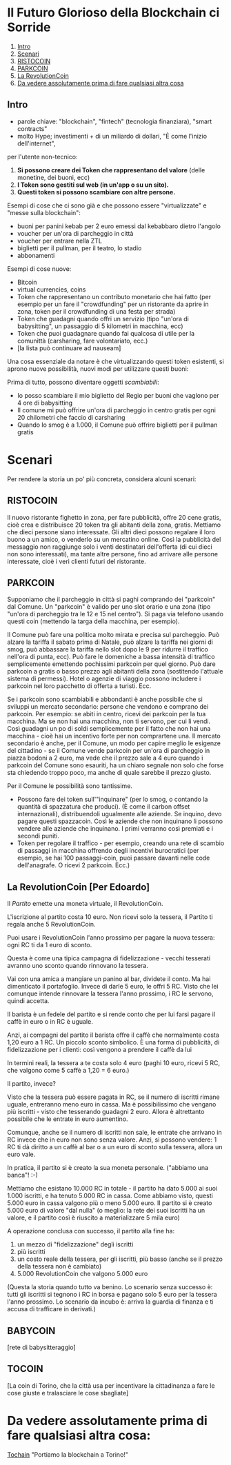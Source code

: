 # Il Futuro Glorioso della Blockchain ci Sorride 


1. [Intro](#intro)
1. [Scenari](#scenari)
  1. [RISTOCOIN](#ristocoin)
  1. [PARKCOIN](#parkcoin)
  1. [La RevolutionCoin](#revolutioncoin)
1. [Da vedere assolutamente prima di fare qualsiasi altra cosa](#ultimo)

## Intro

 * parole chiave: "blockchain", "fintech" (tecnologia finanziara), "smart contracts"
 * molto Hype; investimenti + di un miliardo di dollari, "È come l'inizio dell'internet",

per l'utente non-tecnico:

 1. **Si possono creare dei Token che rappresentano del valore** (delle monetine, dei buoni, ecc)
 1. **I Token sono gestiti sul web (in un'app o su un sito).**
 1. **Questi token si possono scambiare con altre persone.**

Esempi di cose che ci sono già e che possono essere "virtualizzate" e "messe sulla blockchain":
  - buoni per panini kebab per 2 euro emessi dal kebabbaro dietro l'angolo
  - voucher per un'ora di parcheggio in città
  - voucher per entrare nella ZTL
  - biglietti per il pullman, per il teatro, lo stadio
  - abbonamenti

Esempi di cose nuove:

 - Bitcoin
 - virtual currencies, coins 
 - Token che rappresentano un contributo monetario che hai fatto (per esempio per un fare il "crowdfunding" per un ristorante da aprire in zona, token per il crowdfunding di una festa per strada)
 - Token che guadagni quando offri un servizio (tipo "un'ora di babysitting", un passaggio di 5 kilometri in macchina, ecc)
 - Token che puoi guadagnare quando fai qualcosa di utile per la comunittà (carsharing, fare volontariato, ecc.)
 - [la lista può continuare ad nauseam]

Una cosa essenziale da notare è che virtualizzando questi token esistenti, si aprono nuove possibilità, nuovi modi per utilizzare questi buoni:

Prima di tutto, possono diventare oggetti *scambiabili*:

 - Io posso scambiare il mio biglietto del Regio per buoni che vaglono per 4 ore di babysitting
 - Il comune mi può offrire un'ora di parcheggio in centro gratis per ogni 20 chilometri che faccio di carsharing
 - Quando lo smog è a 1.000, il Comune può offrire biglietti per il pullman gratis


# Scenari

Per rendere la storia un po' più concreta, considera alcuni scenari:

## RISTOCOIN

Il nuovo ristorante fighetto in zona, per fare pubblicità, offre 20 cene gratis, cioè crea e distribuisce 20 token tra gli abitanti della zona, gratis. Mettiamo che dieci persone siano interessate. Gli altri dieci possono regalare il loro buono a un amico, o venderlo su un mercatino online. Così la pubblicità del messaggio non raggiunge solo i venti destinatari dell'offerta (di cui dieci non sono interessati), ma tante altre persone, fino ad arrivare alle persone interessate, cioè i veri clienti futuri del ristorante. 

## PARKCOIN

Supponiamo che il parcheggio in città si paghi comprando dei "parkcoin" dal Comune. Un "parkcoin" è valido per uno slot orario e una zona (tipo "un'ora di parcheggio tra le 12 e 15 nel centro"). Si paga via telefono usando questi coin (mettendo la targa della macchina, per esempio). 

Il Comune può fare una politica molto mirata e precisa sul parcheggio. Può alzare la tariffa il sabato prima di Natale, può alzare la tariffa nei giorni di smog, può abbassare la tariffa nello slot dopo le 9 per ridurre il traffico nell'ora di punta, ecc). Può fare le domeniche a bassa intensità di traffico semplicemente emettendo pochissimi parkcoin per quel giorno. Può dare parkcoin a gratis o basso prezzo agli abitanti della zona (sostitendo l'attuale sistema di permessi). Hotel o agenzie di viaggio possono includere i parkcoin nel loro pacchetto di offerta a turisti. Ecc. 

Se i parkcoin sono scambiabili e abbondanti è anche possibile che si sviluppi un mercato secondario: persone che vendono e comprano dei parkcoin. Per esempio: se abiti in centro, ricevi dei parkcoin per la tua macchina. Ma se non hai una macchina, non ti servono, per cui lì vendi. Così guadagni un po di soldi semplicemente per il fatto che non hai una macchina - cioè hai un incentivo forte per non comprartene una. Il mercato secondario è anche, per il Comune, un modo per capire meglio le esigenze del cittadino - se il Comune vende parkcoin per un'ora di parcheggio in piazza bodoni a 2 euro, ma vede che il prezzo sale a 4 euro quando i parkcoin del Comune sono esauriti, ha un chiaro segnale non solo che forse sta chiedendo troppo poco, ma anche di quale sarebbe il prezzo giusto.

Per il Comune le possibilità sono tantissime. 
- Possono fare dei token sull'"inquinare" (per lo smog, o contando la quantità di spazzatura che produci). (È come il carbon offset internazionali), distribuendoli ugualmente alle aziende. Se inquino, devo pagare questi spazzacoin. Così le aziende che non inquinano li possono vendere alle aziende che inquinano. I primi verranno così premiati e i secondi puniti.
- Token per regolare il traffico - per esempio, creando una rete di scambio di passaggi in macchina offrendo degli incentivi burocratici (per esempio, se hai 100 passaggi-coin, puoi passare davanti nelle code dell'anagrafe. O ricevi 2 parkcoin. Ecc.)


## <a id="revolutioncoin"></a>La RevolutionCoin [Per Edoardo] 

Il *Partito* emette una moneta virtuale, il RevolutionCoin. 

L'iscrizione al partito costa 10 euro. Non ricevi solo la tessera, il Partito ti regala anche 5 RevolutionCoin. 

Puoi usare i RevolutionCoin l'anno prossimo per pagare la nuova tessera: ogni RC ti da 1 euro di sconto. 

Questa è come una tipica campagna di fidelizzazione - vecchi tesserati avranno uno sconto quando rinnovano la tessera.

Vai con una amica a mangiare un panino al bar, dividete il conto. Ma hai dimenticato il portafoglio.
Invece di darle 5 euro, le offri 5 RC. Visto che lei comunque intende rinnovare la tessera l'anno prossimo, i RC le servono, quindi accetta.

Il barista è un fedele del partito e si rende conto che per lui farsi pagare il caffè in euro o in RC è uguale. 

Anzi, ai compagni del partito il barista offre il caffè che normalmente costa 1,20 euro a 1 RC. Un piccolo sconto simbolico. 
È una forma di pubblicità, di fidelizzazione per i clienti: così vengono a prendere il caffè da lui 


In termini reali, la tessera a te costa solo 4 euro (paghi 10 euro, ricevi 5 RC, che valgono come 5 caffè a 1,20 = 6 euro.)

Il partito, invece? 

Visto che la tessera può essere pagata in RC, se il numero di iscritti rimane uguale, entreranno meno euro in cassa. 
Ma è possibilissimo che vengano più iscritti - visto che tesserando guadagni 2 euro. Allora è altrettanto possibile che le entrate in euro aumentino.

Comunque, anche se il numero di iscritti non sale, le entrate che arrivano in RC invece che in euro non sono senza valore. 
Anzi, si possono vendere: 1 RC ti dà diritto a un caffè al bar o a un euro di sconto sulla tessera, allora un euro vale.

In pratica, il partito si è creato la sua moneta personale. ("abbiamo una banca"! :-)

Mettiamo che esistano 10.000 RC in totale - il partito ha dato 5.000 ai suoi 1.000 iscritti, e ha tenuto 5.000 RC in cassa. Come abbiamo visto, questi 5.000 euro in cassa valgono più o meno 5.000 euro. Il partito si è creato 5.000 euro di valore "dal nulla" (o meglio: la rete dei suoi iscritti ha un valore, e il partito così è riuscito a materializzare 5 mila euro)

A operazione conclusa con successo, il partito alla fine ha:

1. un mezzo di "fidelizzazione" degli iscritti
2. più iscritti
3. un costo reale della tessera, per gli iscritti, più basso (anche se il prezzo della tessera non è cambiato)
4. 5.000 RevolutionCoin che valgono 5.000 euro

(Questa la storia quando tutto va benino. Lo scenario senza successo è: tutti gli iscritti si tegnono i RC in borsa e pagano solo 5 euro per la tessera l'anno prossimo. Lo scenario da incubo è: arriva la guardia di finanza e ti accusa di trafficare in derivati.)


## BABYCOIN

[rete di babysitteraggio]

## TOCOIN

[La coin di Torino, che la città usa per incentivare la cittadinanza a fare le cose giuste e tralasciare le cose sbagliate]


# <a id="ultimo"></a>Da vedere assolutamente prima di fare qualsiasi altra cosa: 

[Tochain](http://www.tochain.org) "Portiamo la blockchain a Torino!"



  
